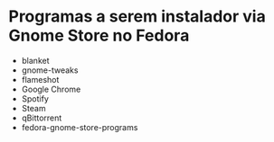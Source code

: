 # Programas a serem instalador via Gnome Store no Fedora
 * blanket
 * gnome-tweaks
 * flameshot
 * Google Chrome
 * Spotify
 * Steam
 * qBittorrent
 * fedora-gnome-store-programs

